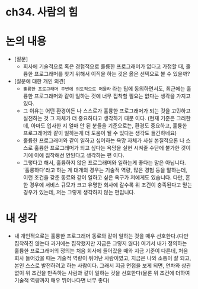 # ch34. 사람의 힘

# 논의 내용

- [질문]
    - 회사에 기술적으로 혹은 경험적으로 훌륭한 프로그래머가 없다고 가정할 때, 훌륭한 프로그래머를 찾기 위해서 이직을 하는 것은 옳은 선택으로 볼 수 있을까?
- [질문에 대한 개인 의견]
    - `훌륭한 프로그래머 주변에 의도적으로 머물라` 라는 팁에 동의하면서도, 최근에는 훌륭한 프로그래머와 같이 일하는 것에 너무 집착할 필요는 없다는 생각을 가지고 있다.
    - 그 이유는 어떤 환경이든 나 스스로가 훌륭한 프로그래머가 되는 것을 고민하고 실천하는 것 그 자체가 더 중요하다고 생각하기 때문 이다. (현재 기준은 그러한데, 아마도 입사한 지 얼마 안 된 분들을 기준으로는, 환경도 중요하고, 훌륭한 프로그래머와 같이 일하는게 더 도움이 될 수 있다는 생각도 들긴하네요)
    - 훌륭한 프로그래머와 같이 일하고 싶어하는 욕망 자체가 사실 본질적으론 나 스스로 훌륭한 프로그래머가 되고 싶다는 욕망을 실현 시켜줄 수단에 불가한 것이기에 이에 집착해선 안된다고 생각하는 편 이다. 
    - 그렇다고 해서, 훌륭하지 않은 프로그래머와 일하는게 좋다는 말은 아닙니다. '훌륭하다'라고 하는 게 대개의 경우는 기술적 역량, 많은 경험 등을 말하는데, 이런 조건을 갖춘 동료와 같이 일하고 싶은 욕구가 저에게도 있습니다. 다만, 흔한 경우에 서비스 규모가 크고 유명한 회사에 갈수록 위 조건이 충족된다고 믿는 경우가 있는데, 저는 그렇게 생각하지 않는 편입니다.

# 내 생각

- 내 개인적으로는 훌륭한 프로그래머 동료와 같이 일하는 것을 매우 선호한다.(다만 집착하진 않는다 과거에는 집착했지만 지금은 그렇지 않다) 여기서 내가 정의하는 훌륭한 프로그래머의 정의는 처음 회사에 들어갔을 때와 지금 기준이 다른데, 처음 회사 들어갔을 때는 기술적 역량이 뛰어난 사람이였고, 지금은 나와 소통이 잘 되고, 본인 스스로 발전하려고 하는 사람이다. 그래서 지금 면접을 보게 되면, 연차와 상관없이 위 조건을 만족하는 사람과 같이 일하는 것을 선호한다(물론 위 조건에 더하여 기술적 역량까지 매우 뛰어나다면 너무 좋다)